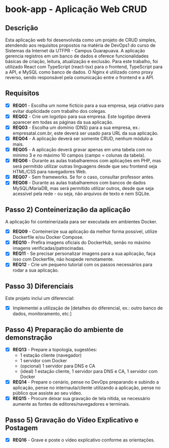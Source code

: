# book-app - Aplicação Web CRUD

## Descrição

Esta aplicação web foi desenvolvida como um projeto de CRUD simples, atendendo aos requisitos propostos na matéria de DevOps1 do curso de Sistemas da Internet da UTFPR - Campus Guarapuava. A aplicação gerencia registros em um banco de dados e oferece funcionalidades básicas de criação, leitura, atualização e exclusão. Para este trabalho, foi utilizado React com TypeScript (react-tsx) para o frontend, TypeScript para a API, e MySQL como banco de dados. O Nginx é utilizado como proxy reverso, sendo responsável pela comunicação entre o frontend e a API.

## Requisitos

- [x] **REQ01** - Escolha um nome fictício para a sua empresa, seja criativo para evitar duplicidade com trabalho dos colegas.
- [x] **REQ02** - Crie um logotipo para sua empresa. Este logotipo deverá aparecer em todas as páginas da sua aplicação.
- [x] **REQ03** - Escolha um domínio (DNS) para a sua empresa, ex.: empresatal.com.br, este deverá ser usado para URL da sua aplicação.
- [x] **REQ04** - A aplicação deverá ser somente CRUD, nenhum módulo a mais.
- [x] **REQ05** - A aplicação deverá gravar apenas em uma tabela com no mínimo 3 e no máximo 10 campos (campo = colunas da tabela).
- [x] **REQ06** - Durante as aulas trabalharemos com aplicações em PHP, mas será permitido utilizar outras linguagens desde que seu frontend seja HTML/CSS para navegadores Web.
- [x] **REQ07** - Sem frameworks. Se for o caso, consultar professor antes.
- [x] **REQ08** - Durante as aulas trabalharemos com bancos de dados MySQL/MariaDB, mas será permitido utilizar outros, desde que seja acessível pela rede - ou seja, não arquivos de texto e nem SQLite.

## Passo 2) Conteinerização da aplicação

A aplicação foi conteinerizada para ser executada em ambientes Docker.

- [x] **REQ09** - Conteinerize sua aplicação da melhor forma possível, utilize Dockerfile e/ou Docker Compose.
- [x] **REQ10** - Prefira imagens oficiais do DockerHub, senão no máximo imagens verificadas/patrocinadas.
- [x] **REQ11** - Se precisar personalizar imagens para a sua aplicação, faça isso com Dockerfile, não hospede remotamente.
- [x] **REQ12** - Crie um pequeno tutorial com os passos necessários para rodar a sua aplicação.

## Passo 3) Diferenciais

Este projeto inclui um diferencial:
- [x] Implementei a utilização de [detalhes do diferencial, ex.: outro banco de dados, monitoramento, etc.]

## Passo 4) Preparação do ambiente de demonstração

- [x] **REQ13** - Prepare a topologia, sugestões:
  - 1 estação cliente (navegador)
  - 1 servidor com Docker
  - (opcional) 1 servidor para DNS e CA
  - (ideal) 1 estação cliente, 1 servidor para DNS e CA, 1 servidor com Docker
- [x] **REQ14** - Prepare o cenário, pense no DevOps preparando e subindo a aplicação, pense no internauta/cliente utilizando a aplicação, pense no público que assiste ao seu vídeo.
- [x] **REQ15** - Procure deixar sua gravação de tela nítida, se necessário aumente as fontes de editores/navegadores e terminais.

## Passo 5) Gravação do Vídeo Explicativo e Postagem

- [x] **REQ16** - Grave e poste o vídeo explicativo conforme as orientações.
